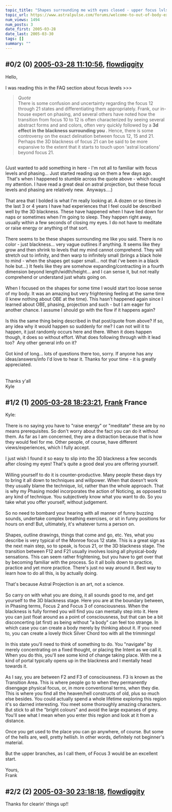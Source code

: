 ```yaml
---
topic_title: "Shapes surrounding me with eyes closed - upper focus lvls?"
topic_url: https://www.astralpulse.com/forums/welcome-to-out-of-body-experiences!/shapes-surrounding-me-with-eyes-closed-upper-focus-lvls
num_views: 1494
num_posts: 3
date_first: 2005-03-28
date_last: 2005-03-30
tags: []
summary: ""
---
```


## \#0/2 (0) [2005-03-28 11:10:56](https://www.astralpulse.com/forums/index.php?msg=157982), [flowdiggity](https://www.astralpulse.com/forums/profile/?u=8346)  ##
<section>
Hello,
<br>
<br>
I was reading this in the FAQ section about focus levels &gt;&gt;&gt;
<br>
<blockquote class="bbc_standard_quote">
 <cite>
  Quote
 </cite>
 <br>
 There is some confusion and uncertainty regarding the focus 12 through 21 states and differentiating them appropriately. Frank, our in-house expert on phasing, and several others have noted how the transition from focus 10 to 12 is often characterized by seeing several abstract forms and and colors, often very quickly followed by a
 <b>
  3d effect in the blackness surrounding you
 </b>
 . Hence, there is some controversy on the exact delination between focus 12, 15 and 21. Perhaps the 3D blackness of focus 21 can be said to be more expansive to the extent that it starts to touch upon 'astral locations' beyond focus 21.
</blockquote>
<br>
(Just wanted to add something in here - I'm not all to familiar with focus levels and phasing... Just started reading up on them a few days ago.  That's when I happened to stumble across the quote above - which caught my attention. I have read a great deal on astral projection, but these focus levels and phasing are relatively new.  Anyways....)
<br>
<br>
That area that I bolded is what I'm really looking at. A dozen or so times in the last 3 or 4 years I have had experiences that I feel could be described well by the 3D blackness. These have happened when I have lied down for naps or sometimes when I'm going to sleep. They happen right away, usually within a few seconds of closing my eyes. I do not have to meditate or raise energy or anything of that sort.
<br>
<br>
There seems to be these shapes surrounding me like you said. There is no color - just blackness... very vague outlines if anything. It seems like they grow and then shrink to levels that my mind cannot comprehend. They will stretch out to infinity, and then warp to infinitely small (brings a black hole to mind - when the shapes get super small... not that i've been in a black hole but...) It feels like they are somehow expanding/contracting in a fourth dimension beyond length/width/height... and I can sense it, but not really comprehend or understand just whats going on.
<br>
<br>
When I focused on the shapes for some time I would start too loose sense of my body. It was an amazing but very frightening feeling at the same time (I knew nothing about OBE at the time). This hasn't happened again since I learned about OBE, phasing, projection and such - but I am eager for another chance. I assume I should go with the flow if it happens again?
<br>
<br>
Is this the same thing being described in that post/quote from above? If so, any idea why it would happen so suddenly for me? I can not will it to happen, it just randomly occurs here and there. When it does happen though, it does so without effort. What does following through with it lead too?  Any other general info on it?
<br>
<br>
Got kind of long... lots of questions there too, sorry. If anyone has any ideas/answers/info I'd love to hear it. Thanks for your time - it is greatly appreciated.
<br>
<br>
<br>
Thanks y'all
<br>
Kyle
</section>

## \#1/2 (1) [2005-03-28 18:23:21](https://www.astralpulse.com/forums/index.php?msg=158040), [Frank](https://www.astralpulse.com/forums/profile/?u=359) France ##
<section>
Kyle:
<br>
<br>
There is no saying you have to "raise energy" or "meditate" these are by no means prerequisites. So don't worry about the fact you can do it without them. As far as I am concerned, they are a distraction because that is how they would feel for me. Other people, of course, have different views/experiences, which I fully accept.
<br>
<br>
I just wish I found it so easy to slip into the 3D blackness a few seconds after closing my eyes! That's quite a good deal you are offering yourself.
<br>
<br>
Willing yourself to do it is counter-productive. Many people these days try to bring it all down to techniques and willpower. When that doesn't work they usually blame the technique, lol, rather than the whole approach. That is why my Phasing model incorporates the action of Noticing, as opposed to any kind of technique. You subjectively know what you want to do. So you take what you offer yourself, without judgement.
<br>
<br>
So no need to bombard your hearing with all manner of funny buzzing sounds, undertake complex breathing exercises, or sit in funny positions for hours on end! But, ultimately, it's whatever turns a person on.
<br>
<br>
Shapes, outline drawings, things that come and go, etc. Yes, what you describe is very typical of the Monroe focus 12 state. This is a great sign as the next main step, so to speak, is focus 21, or the 3D blackness stage. The transition between F12 and F21 usually involves losing all physical-body sensations. This can seem rather frightening, but you have to get over that by becoming familiar with the process. So it all boils down to practice, practice and yet more practice. There's just no way around it. Best way to learn how to do all this, is by actually doing.
<br>
<br>
That's because Astral Projection is an art, not a science.
<br>
<br>
So carry on with what you are doing, it all sounds good to me, and get yourself to the 3D blackness stage. Here you are at the boundary between, in Phasing terms, Focus 2 and Focus 3 of consciousness. When the blackness is fully formed you will find you can mentally step into it. Here you can just float around as a point of consciousness, but that can be a bit disconcerting (at first) as being without "a body" can feel too strange. In which case you can create a body merely by thinking about it. If you need to, you can create a lovely thick Silver Chord too with all the trimmings!
<br>
<br>
In this state you'll need to think of something to do. You "navigate" by merely concentrating on a fixed thought, or placing the Intent as we call it. When you do this, you'll see some kind of change taking place. With me a kind of portal typically opens up in the blackness and I mentally head towards it.
<br>
<br>
As I say, you are between F2 and F3 of consciousness. F3 is known as the Transition Area. This is where people go to when they permanently disengage physical focus, or, in more conventional terms, when they die. This is where you find all the heaven/hell constructs of old, plus so much else besides. You could actually spend a whole lifetime exploring this region it's so darned interesting. You meet some thoroughly amazing characters. But stick to all the "bright colours" and avoid the large expanses of grey. You'll see what I mean when you enter this region and look at it from a distance.
<br>
<br>
Once you get used to the place you can go anywhere, of course. But some of the hells are, well, pretty hellish. In other words, definitely not beginner's material.
<br>
<br>
But the upper branches, as I call them, of Focus 3 would be an excellent start.
<br>
<br>
Yours,
<br>
Frank
</section>

## \#2/2 (2) [2005-03-30 23:18:18](https://www.astralpulse.com/forums/index.php?msg=158389), [flowdiggity](https://www.astralpulse.com/forums/profile/?u=8346)  ##
<section>
Thanks for clearin' things up!!
</section>